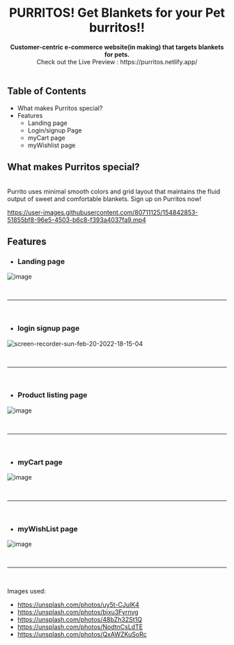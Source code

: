

<div align="center">
  <h1>PURRITOS! Get Blankets for your Pet burritos!!</h1>
</div>

<div align="center">
  <strong>Customer-centric e-commerce website(in making) that targets blankets for pets.</strong> <br>
    Check out the Live Preview : https://purritos.netlify.app/
</div>



<br>


## Table of Contents

- What makes Purritos special?
- Features
    - Landing page
    - Login/signup Page
    - myCart page
    - myWishlist page



## What makes Purritos special?
<br>
Purrito uses minimal smooth colors and grid layout that maintains the fluid output of sweet and comfortable blankets. Sign up on Purritos now!
<br>

https://user-images.githubusercontent.com/80711125/154842853-51855bf8-96e5-4503-b6c8-f393a4037fa9.mp4




## Features

- ### Landing page
![image](https://user-images.githubusercontent.com/80711125/154842905-19411a60-2c92-4a83-b8d4-f2fb70804ca7.png)

<br><hr><br>

- ### login signup page
![screen-recorder-sun-feb-20-2022-18-15-04](https://user-images.githubusercontent.com/80711125/154843150-e88223b4-acdb-4714-8f36-a77c5dd921bf.gif)

<br><hr><br>

- ### Product listing page
![image](https://user-images.githubusercontent.com/80711125/154842971-e5497569-f24d-4266-a144-ac9f8cc7071a.png)

<br><hr><br>

- ### myCart page
![image](https://user-images.githubusercontent.com/80711125/154843013-0856c59f-0323-46fb-9766-e56a9cbeedb1.png)

<br><hr><br>

- ### myWishList page
 ![image](https://user-images.githubusercontent.com/80711125/154843053-8c5edd44-7aa7-425b-8cca-c26cfc673566.png)

<br><hr><br>

Images used:
- https://unsplash.com/photos/uy5t-CJuIK4
- https://unsplash.com/photos/bjxu3Fyrnvg
- https://unsplash.com/photos/48bZh32St1Q
- https://unsplash.com/photos/NodtnCsLdTE
- https://unsplash.com/photos/QxAWZKuSoRc
